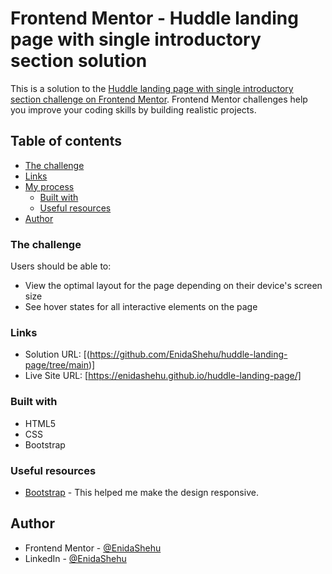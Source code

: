 # Frontend Mentor - Huddle landing page with single introductory section solution

This is a solution to the [Huddle landing page with single introductory section challenge on Frontend Mentor](https://www.frontendmentor.io/challenges/huddle-landing-page-with-a-single-introductory-section-B_2Wvxgi0). Frontend Mentor challenges help you improve your coding skills by building realistic projects.

## Table of contents

- [The challenge](#the-challenge)
- [Links](#links)
- [My process](#my-process)
  - [Built with](#built-with)
  - [Useful resources](#useful-resources)
- [Author](#author)

### The challenge

Users should be able to:

- View the optimal layout for the page depending on their device's screen size
- See hover states for all interactive elements on the page

### Links

- Solution URL: [(https://github.com/EnidaShehu/huddle-landing-page/tree/main)]
- Live Site URL: [https://enidashehu.github.io/huddle-landing-page/]

### Built with

- HTML5
- CSS
- Bootstrap

### Useful resources

- [Bootstrap](https://getbootstrap.com/) - This helped me make the design responsive.

## Author

- Frontend Mentor - [@EnidaShehu](https://www.frontendmentor.io/profile/yourusername)
- LinkedIn - [@EnidaShehu](https://www.linkedin.com/in/enida-shehu-04504612b/)
